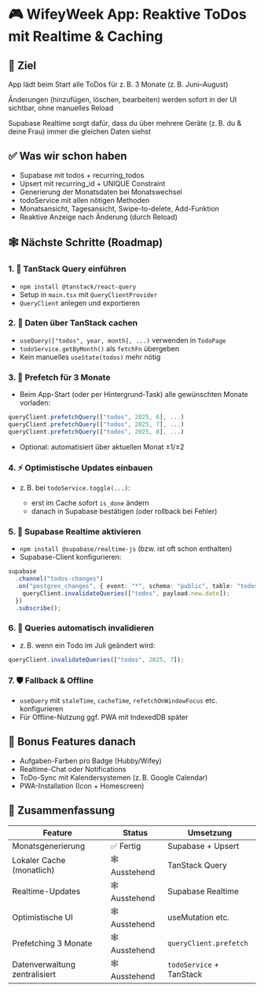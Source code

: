 # 🎮 WifeyWeek App: Reaktive ToDos mit Realtime & Caching

## 🧠 Ziel

App lädt beim Start alle ToDos für z. B. 3 Monate (z. B. Juni–August)

Änderungen (hinzufügen, löschen, bearbeiten) werden sofort in der UI sichtbar, ohne manuelles Reload

Supabase Realtime sorgt dafür, dass du über mehrere Geräte (z. B. du & deine Frau) immer die gleichen Daten siehst

## ✅ Was wir schon haben

* Supabase mit todos + recurring\_todos
* Upsert mit recurring\_id + UNIQUE Constraint
* Generierung der Monatsdaten bei Monatswechsel
* todoService mit allen nötigen Methoden
* Monatsansicht, Tagesansicht, Swipe-to-delete, Add-Funktion
* Reaktive Anzeige nach Änderung (durch Reload)

## 🕸️ Nächste Schritte (Roadmap)

### 1. 🧱 TanStack Query einführen

* `npm install @tanstack/react-query`
* Setup in `main.tsx` mit `QueryClientProvider`
* `QueryClient` anlegen und exportieren

### 2. 📆 Daten über TanStack cachen

* `useQuery(["todos", year, month], ...)` verwenden in `TodoPage`
* `todoService.getByMonth()` als `fetchFn` übergeben
* Kein manuelles `useState(todos)` mehr nötig

### 3. 📂 Prefetch für 3 Monate

* Beim App-Start (oder per Hintergrund-Task) alle gewünschten Monate vorladen:

```ts
queryClient.prefetchQuery(["todos", 2025, 6], ...)
queryClient.prefetchQuery(["todos", 2025, 7], ...)
queryClient.prefetchQuery(["todos", 2025, 8], ...)
```

* Optional: automatisiert über aktuellen Monat ±1/±2

### 4. ⚡ Optimistische Updates einbauen

* z. B. bei `todoService.toggle(...)`:

  * erst im Cache sofort `is_done` ändern
  * danach in Supabase bestätigen (oder rollback bei Fehler)

### 5. 🧠 Supabase Realtime aktivieren

* `npm install @supabase/realtime-js` (bzw. ist oft schon enthalten)
* Supabase-Client konfigurieren:

```ts
supabase
  .channel("todos-changes")
  .on("postgres_changes", { event: "*", schema: "public", table: "todos" }, (payload) => {
    queryClient.invalidateQueries(["todos", payload.new.date]);
  })
  .subscribe();
```

### 6. 🔄 Queries automatisch invalidieren

* z. B. wenn ein Todo im Juli geändert wird:

```ts
queryClient.invalidateQueries(["todos", 2025, 7]);
```

### 7. 🛡️ Fallback & Offline

* `useQuery` mit `staleTime`, `cacheTime`, `refetchOnWindowFocus` etc. konfigurieren
* Für Offline-Nutzung ggf. PWA mit IndexedDB später

## 🧹 Bonus Features danach

* Aufgaben-Farben pro Badge (Hubby/Wifey)
* Realtime-Chat oder Notifications
* ToDo-Sync mit Kalendersystemen (z. B. Google Calendar)
* PWA-Installation (Icon + Homescreen)

## 🚀 Zusammenfassung

| Feature                       | Status         | Umsetzung                |
| ----------------------------- | -------------- | ------------------------ |
| Monatsgenerierung             | ✅ Fertig       | Supabase + Upsert        |
| Lokaler Cache (monatlich)     | 🕸️ Ausstehend | TanStack Query           |
| Realtime-Updates              | 🕸️ Ausstehend | Supabase Realtime        |
| Optimistische UI              | 🕸️ Ausstehend | useMutation etc.         |
| Prefetching 3 Monate          | 🕸️ Ausstehend | `queryClient.prefetch`   |
| Datenverwaltung zentralisiert | 🕸️ Ausstehend | `todoService` + TanStack |
